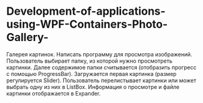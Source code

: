 # Development-of-applications-using-WPF-Containers-Photo-Gallery-
Галерея картинок. Написать программу для просмотра изображений. Пользователь выбирает папку, из которой нужно просмотреть картинки. Далее содержимое папки считывается (отобразить прогресс с помощью ProgressBar). Загружается первая картинка (размер регулируется Slider). Пользователь перелистывает картинки или может выбрать одну из них в ListBox. Информация о просмотре и файле картинки отображается в Expander.
